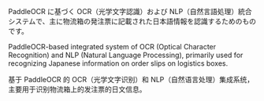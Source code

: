 PaddleOCR に基づく OCR（光学文字認識）および NLP（自然言語処理）統合システムで、主に物流箱の発注票に記載された日本語情報を認識するためのものです。

PaddleOCR-based integrated system of OCR (Optical Character Recognition) and NLP (Natural Language Processing), primarily used for recognizing Japanese information on order slips on logistics boxes.

基于 PaddleOCR 的 OCR（光学文字识别）和 NLP（自然语言处理）集成系统，主要用于识别物流箱上的发注票的日文信息。 
